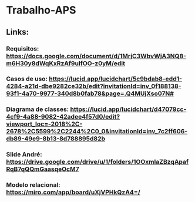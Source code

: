 # Trabalho-APS

## Links:

### Requisitos: https://docs.google.com/document/d/1MrjC3WbvWjA3NQ8-m6H30y8dWqKxRzAf9uIfOO-z0yM/edit

### Casos de uso: https://lucid.app/lucidchart/5c9bdab8-edd1-4284-a21d-dbe9282ce32b/edit?invitationId=inv_0f188138-93f1-4a70-9977-340d8b0fab78&page=.Q4MUjXso07N#

### Diagrama de classes: https://lucid.app/lucidchart/d47079cc-4cf9-4a88-9082-42adee4f57d0/edit?viewport_loc=-2018%2C-2678%2C5599%2C2244%2C0_0&invitationId=inv_7c2ff606-db89-49e9-8b13-8d788895d82b

### Slide André: https://drive.google.com/drive/u/1/folders/1OOxmlaZBzqApafRqB7qQQmGaasqeOcM7

### Modelo relacional: https://miro.com/app/board/uXjVPHkQzA4=/